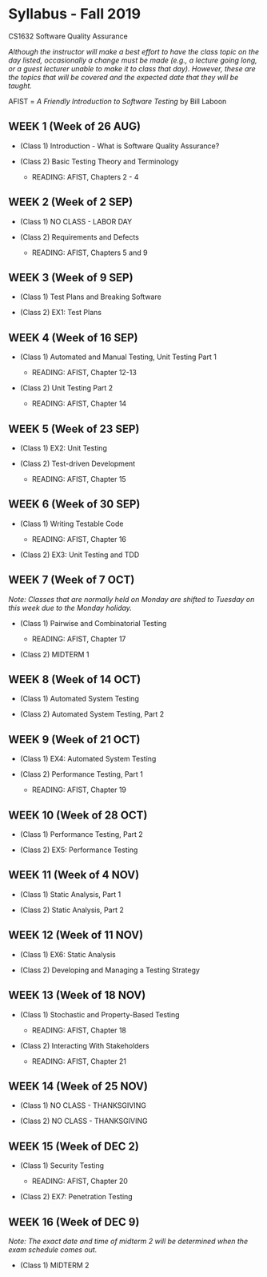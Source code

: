# Syllabus - Fall 2019
CS1632 Software Quality Assurance

_Although the instructor will make a best effort to have the class topic on the day listed, occasionally a change must be made (e.g., a lecture going long, or a guest lecturer unable to make it to class that day).  However, these are the topics that will be covered and the expected date that they will be taught._

AFIST = _A Friendly Introduction to Software Testing_ by Bill Laboon

## WEEK 1 (Week of 26 AUG)
* (Class 1) Introduction - What is Software Quality Assurance?

* (Class 2)  Basic Testing Theory and Terminology
  * READING: AFIST, Chapters 2 - 4

## WEEK 2 (Week of 2 SEP)

* (Class 1) NO CLASS - LABOR DAY

* (Class 2) Requirements and Defects
  * READING: AFIST, Chapters 5 and 9

## WEEK 3 (Week of 9 SEP)

* (Class 1) Test Plans and Breaking Software

* (Class 2) EX1: Test Plans

## WEEK 4 (Week of 16 SEP)

* (Class 1) Automated and Manual Testing, Unit Testing Part 1
  * READING: AFIST, Chapter 12-13
  
* (Class 2) Unit Testing Part 2
  * READING: AFIST, Chapter 14

## WEEK 5 (Week of 23 SEP)

* (Class 1) EX2: Unit Testing

* (Class 2) Test-driven Development
  * READING: AFIST, Chapter 15

## WEEK 6 (Week of 30 SEP)

* (Class 1) Writing Testable Code
  * READING: AFIST, Chapter 16

* (Class 2) EX3: Unit Testing and TDD

## WEEK 7 (Week of 7 OCT)

_Note: Classes that are normally held on Monday are shifted to Tuesday on this week due to the Monday holiday._

* (Class 1) Pairwise and Combinatorial Testing
  * READING: AFIST, Chapter 17

* (Class 2) MIDTERM 1

## WEEK 8 (Week of 14 OCT)

* (Class 1) Automated System Testing

* (Class 2) Automated System Testing, Part 2

## WEEK 9 (Week of 21 OCT)

* (Class 1) EX4: Automated System Testing

* (Class 2) Performance Testing, Part 1
  * READING: AFIST, Chapter 19

## WEEK 10 (Week of 28 OCT)

* (Class 1) Performance Testing, Part 2

* (Class 2) EX5: Performance Testing

## WEEK 11 (Week of 4 NOV)

* (Class 1) Static Analysis, Part 1

* (Class 2) Static Analysis, Part 2

## WEEK 12 (Week of 11 NOV)

* (Class 1) EX6: Static Analysis

* (Class 2) Developing and Managing a Testing Strategy 

## WEEK 13 (Week of 18 NOV)

* (Class 1) Stochastic and Property-Based Testing
  * READING: AFIST, Chapter 18 

* (Class 2) Interacting With Stakeholders
  * READING: AFIST, Chapter 21

## WEEK 14 (Week of 25 NOV)

* (Class 1) NO CLASS - THANKSGIVING

* (Class 2) NO CLASS - THANKSGIVING

## WEEK 15 (Week of DEC 2)

* (Class 1) Security Testing
  * READING: AFIST, Chapter 20

* (Class 2) EX7: Penetration Testing

## WEEK 16 (Week of DEC 9)

_Note: The exact date and time of midterm 2 will be determined when the exam schedule comes out._

* (Class 1) MIDTERM 2

